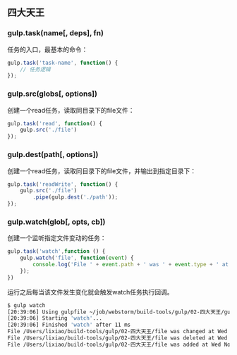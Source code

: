 ## 四大天王


### gulp.task(name[, deps], fn)

任务的入口，最基本的命令：

```javascript
gulp.task('task-name', function() {
    // 任务逻辑
});
```


### gulp.src(globs[, options])

创建一个read任务，读取同目录下的file文件：

```javascript
gulp.task('read', function() {
    gulp.src('./file') 
});
```



### gulp.dest(path[, options])

创建一个read任务，读取同目录下的file文件，并输出到指定目录下：

```javascript
gulp.task('readWrite', function() {
    gulp.src('./file')
        .pipe(gulp.dest('./path'));
});
```

### gulp.watch(glob[, opts, cb])

创建一个监听指定文件变动的任务：

```javascript
gulp.task('watch',function () {
    gulp.watch('file', function(event) {
        console.log('File ' + event.path + ' was ' + event.type + ' at ' + new Date());
    });
})
```
运行之后每当该文件发生变化就会触发watch任务执行回调。

```bash
$ gulp watch
[20:39:06] Using gulpfile ~/job/webstorm/build-tools/gulp/02-四大天王/gulpfile.js
[20:39:06] Starting 'watch'...
[20:39:06] Finished 'watch' after 11 ms
File /Users/lixiao/build-tools/gulp/02-四大天王/file was changed at Wed Nov 16 2016 20:39:17 GMT+0800 (CST)
File /Users/lixiao/build-tools/gulp/02-四大天王/file was deleted at Wed Nov 16 2016 20:39:22 GMT+0800 (CST)
File /Users/lixiao/build-tools/gulp/02-四大天王/file was added at Wed Nov 16 2016 20:39:30 GMT+0800 (CST)
```



```javascript

```


```javascript

```